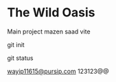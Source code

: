 # The Wild Oasis

Main project mazen saad
vite

<!-- github -->

git init

git status

<!-- email and password -->

wayip11615@pursip.com
123123@@
